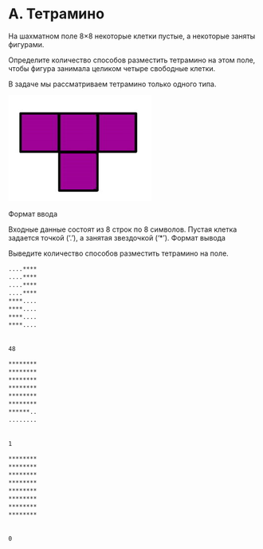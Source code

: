 # A. Тетрамино
На шахматном поле 8×8 некоторые клетки пустые, а некоторые заняты фигурами.

Определите количество способов разместить тетрамино на этом поле, чтобы фигура занимала целиком четыре свободные клетки.

В задаче мы рассматриваем тетрамино только одного типа. 

![statement-image.png](..%2F..%2F..%2F..%2F..%2F..%2Fart%2Fstatement-image.png)

Формат ввода

Входные данные состоят из 8 строк по 8 символов. Пустая клетка задается точкой (‘.’), а занятая звездочкой (‘*’).
Формат вывода

Выведите количество способов разместить тетрамино на поле.


```text
....****
....****
....****
....****
****....
****....
****....
****....


48
```

```text
********
********
********
********
********
********
******..
........


1
```

```text
********
********
********
********
********
********
********
********


0
```